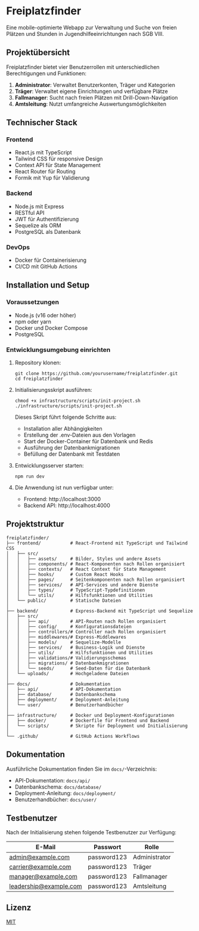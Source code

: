 # Freiplatzfinder

Eine mobile-optimierte Webapp zur Verwaltung und Suche von freien Plätzen und Stunden in Jugendhilfeeinrichtungen nach SGB VIII.

## Projektübersicht

Freiplatzfinder bietet vier Benutzerrollen mit unterschiedlichen Berechtigungen und Funktionen:

1. **Administrator**: Verwaltet Benutzerkonten, Träger und Kategorien
2. **Träger**: Verwaltet eigene Einrichtungen und verfügbare Plätze
3. **Fallmanager**: Sucht nach freien Plätzen mit Drill-Down-Navigation
4. **Amtsleitung**: Nutzt umfangreiche Auswertungsmöglichkeiten

## Technischer Stack

### Frontend
- React.js mit TypeScript
- Tailwind CSS für responsive Design
- Context API für State Management
- React Router für Routing
- Formik mit Yup für Validierung

### Backend
- Node.js mit Express
- RESTful API
- JWT für Authentifizierung
- Sequelize als ORM
- PostgreSQL als Datenbank

### DevOps
- Docker für Containerisierung
- CI/CD mit GitHub Actions

## Installation und Setup

### Voraussetzungen
- Node.js (v16 oder höher)
- npm oder yarn
- Docker und Docker Compose
- PostgreSQL

### Entwicklungsumgebung einrichten

1. Repository klonen:
   ```
   git clone https://github.com/yourusername/freiplatzfinder.git
   cd freiplatzfinder
   ```

2. Initialisierungsskript ausführen:
   ```
   chmod +x infrastructure/scripts/init-project.sh
   ./infrastructure/scripts/init-project.sh
   ```

   Dieses Skript führt folgende Schritte aus:
   - Installation aller Abhängigkeiten
   - Erstellung der .env-Dateien aus den Vorlagen
   - Start der Docker-Container für Datenbank und Redis
   - Ausführung der Datenbankmigrationen
   - Befüllung der Datenbank mit Testdaten

3. Entwicklungsserver starten:
   ```
   npm run dev
   ```

4. Die Anwendung ist nun verfügbar unter:
   - Frontend: http://localhost:3000
   - Backend API: http://localhost:4000

## Projektstruktur

```
freiplatzfinder/
├── frontend/           # React-Frontend mit TypeScript und Tailwind CSS
│   ├── src/
│   │   ├── assets/     # Bilder, Styles und andere Assets
│   │   ├── components/ # React-Komponenten nach Rollen organisiert
│   │   ├── contexts/   # React Context für State Management
│   │   ├── hooks/      # Custom React Hooks
│   │   ├── pages/      # Seitenkomponenten nach Rollen organisiert
│   │   ├── services/   # API-Services und andere Dienste
│   │   ├── types/      # TypeScript-Typdefinitionen
│   │   └── utils/      # Hilfsfunktionen und Utilities
│   └── public/         # Statische Dateien
│
├── backend/            # Express-Backend mit TypeScript und Sequelize
│   ├── src/
│   │   ├── api/        # API-Routen nach Rollen organisiert
│   │   ├── config/     # Konfigurationsdateien
│   │   ├── controllers/# Controller nach Rollen organisiert
│   │   ├── middlewares/# Express-Middlewares
│   │   ├── models/     # Sequelize-Modelle
│   │   ├── services/   # Business-Logik und Dienste
│   │   ├── utils/      # Hilfsfunktionen und Utilities
│   │   ├── validations/# Validierungsschemas
│   │   ├── migrations/ # Datenbankmigrationen
│   │   └── seeds/      # Seed-Daten für die Datenbank
│   └── uploads/        # Hochgeladene Dateien
│
├── docs/               # Dokumentation
│   ├── api/            # API-Dokumentation
│   ├── database/       # Datenbankschema
│   ├── deployment/     # Deployment-Anleitung
│   └── user/           # Benutzerhandbücher
│
├── infrastructure/     # Docker und Deployment-Konfigurationen
│   ├── docker/         # Dockerfile für Frontend und Backend
│   └── scripts/        # Skripte für Deployment und Initialisierung
│
└── .github/            # GitHub Actions Workflows
```

## Dokumentation

Ausführliche Dokumentation finden Sie im `docs/`-Verzeichnis:

- API-Dokumentation: `docs/api/`
- Datenbankschema: `docs/database/`
- Deployment-Anleitung: `docs/deployment/`
- Benutzerhandbücher: `docs/user/`

## Testbenutzer

Nach der Initialisierung stehen folgende Testbenutzer zur Verfügung:

| E-Mail | Passwort | Rolle |
|--------|----------|-------|
| admin@example.com | password123 | Administrator |
| carrier@example.com | password123 | Träger |
| manager@example.com | password123 | Fallmanager |
| leadership@example.com | password123 | Amtsleitung |

## Lizenz

[MIT](LICENSE)
